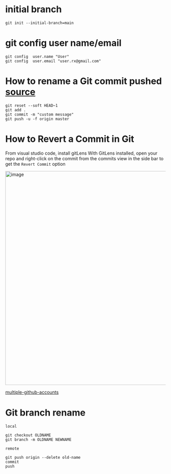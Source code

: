 # initial branch 
    git init --initial-branch=main

# git config user name/email

    git config  user.name "User"
    git config  user.email "user.rx@gmail.com"


# How to rename a Git commit pushed [source](https://stackoverflow.com/questions/11603473/how-do-you-rename-a-git-commit-pushed-to-github)

    
    git reset --soft HEAD~1
    git add .
    git commit -m "custom message"
    git push -u -f origin master

# How to Revert a Commit in Git

From visual studio code, install gitLens
With GitLens installed, open your repo and right-click on the commit from the commits view in the side bar to get the 
`Revert Commit` option

<img width="673" alt="image" src="https://user-images.githubusercontent.com/26559577/167340022-a73ba590-b570-4606-a175-02029e95f197.png">

[multiple-github-accounts](https://www.freecodecamp.org/news/manage-multiple-github-accounts-the-ssh-way-2dadc30ccaca/)

# Git branch rename 
    local 
    
    git checkout OLDNAME
    git branch -m OLDNAME NEWNAME

    remote 

    git push origin --delete old-name
    commit
    push 

        
